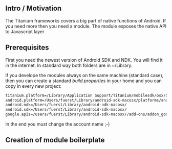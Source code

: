 Intro / Motivation
------------------


The Titanium frameworks covers a big part of native functions of Android. If you need more then you need a module. The module exposes the native API to Javascript layer


Prerequisites
-------------

First you need the newest version of Android SDK and NDK. You will find it in the internet. In standard way both folders are in ~/Library.

If you develope the modules always on the same machine (standard case), then you can create a standard *build.properties* in your home and you can copy in every new project:

```xml
titanium.platform=/Library/Application Support/Titanium/mobilesdk/osx/5.3.0.GA/android
android.platform=/Users/fuerst/Library/android-sdk-macosx/platforms/android-23
android.ndk=/Users/fuerst/Library/android-ndk-macosx/
android.sdk=/Users/fuerst/Library/android-sdk-macosx/
google.apis=/users/fuerst/Library/android-sdk-macosx//add-ons/addon_google_apis_google_inc_8
```

In the end you must change the account name ;-)

Creation of module boilerplate
------------------------------




